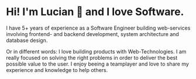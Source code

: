 # Hi! I'm Lucian 👋 and I love Software.

I have 5+ years of experience as a Software Engineer building web-services involving frontend- and backend development, system architecture and database design.

Or in different words: I love building products with Web-Technologies. I am really focused on solving the right problems in order to deliver the best possible value to the user. I enjoy beeing a teamplayer and love to share my experience and knowledge to help others.
